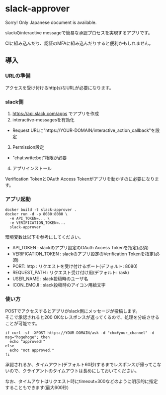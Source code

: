 # slack-approver

Sorry! Only Japanese document is available.

slackのinteractive messageで簡易な承認プロセスを実現するアプリです。

CIに組み込んだり、認証のMFAに組み込んだりすると便利かもしれません。


## 導入

### URLの準備
アクセスを受け付けるhttp(s)なURLが必要になります。

### slack側

1. https://api.slack.com/apps でアプリを作成
2. interactive-messagesを有効化
  - Request URLに"https://YOUR-DOMAIN/interactive_action_callback"を設定
3. Permission設定
  - "chat:write:bot"権限が必要
4. アプリインストール

Verification TokenとOAuth Access Tokenがアプリを動かすのに必要になります。

### アプリ起動

```
docker build -t slack-approver .
docker run -d -p 8080:8080 \
  -e API_TOKEN=... \
  -e VERIFICATION_TOKEN=...
  slack-approver
```

環境変数は以下を参考にしてください。

- API_TOKEN : slackのアプリ設定のOAuth Access Tokenを指定(必須)
- VERIFICATION_TOKEN : slackのアプリ設定のVerification Tokenを指定(必須)
- PORT: http : リクエストを受け付けるポート(デフォルト: 8080)
- REQUEST_PATH : リクエスト受け付け用(デフォルト: /ask)
- USER_NAME : slack投稿時のユーザ名
- ICON_EMOJI : slack投稿時のアイコン用絵文字


### 使い方

POSTでアクセスするとアプリがslack側にメッセージが投稿します。  
そこで承認されると200 OKなレスポンスが返ってくるので、処理を分岐させることが可能です。


```
if curl -sf -XPOST https://YOUR-DOMAIN/ask -d "ch=#your_channel" -d msg="hogehoge"; then
  echo "approved!"
else
  echo "not approved."
fi
```

承認されるか、タイムアウト(デフォルト60秒)するまでレスポンスが帰ってこないので、クライアントのタイムアウトは長めにしておいてください。

なお、タイムアウトはリクエスト時にtimeout=300などのように明示的に指定することもできます(最大600秒)

